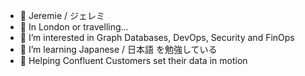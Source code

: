 - 👋 Jeremie / ジェレミ
- 🚀 In London or travelling... 
- 👀 I’m interested in Graph Databases, DevOps, Security and FinOps
- 🌱 I’m learning Japanese / 日本語 を勉強している
- 👷 Helping Confluent Customers set their data in motion
<!---
jphoulchand/jphoulchand is a ✨ special ✨ repository because its `README.md` (this file) appears on your GitHub profile.
You can click the Preview link to take a look at your changes.
--->
